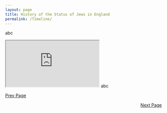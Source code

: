 ```yaml
---
layout: page
title: History of the Status of Jews in England
permalink: /Timeline/
---
```



abc
<iframe src="http://timemapper.okfnlabs.org/blinder_levi/final-project-time-mapper?embed=1"></iframe>
abc

[Prev Page](../Intro)
<div style="text-align: right"> <a href="../Quant">Next Page</a> </div>
